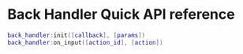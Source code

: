 # Back Handler Quick API reference

```lua
back_handler:init([callback], [params])
back_handler:on_input([action_id], [action])
```
